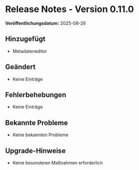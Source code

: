 # Release Notes - Version 0.11.0

**Veröffentlichungsdatum:** 2025-08-26

## Hinzugefügt
- Metadateneditor

## Geändert
- Keine Einträge

## Fehlerbehebungen
- Keine Einträge

## Bekannte Probleme
- Keine bekannten Probleme

## Upgrade-Hinweise
- Keine besonderen Maßnahmen erforderlich
